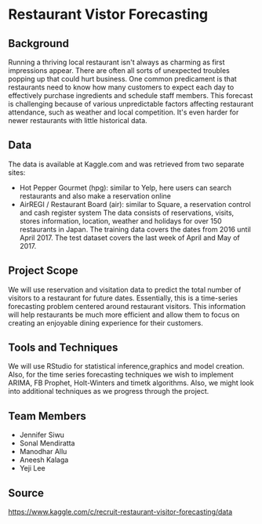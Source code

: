 # Restaurant Vistor Forecasting

## Background
Running a thriving local restaurant isn't always as charming as first impressions appear. There are often all sorts of unexpected troubles popping up that could hurt business. One common predicament is that restaurants need to know how many customers to expect each day to effectively purchase ingredients and schedule staff members. This forecast is challenging because of various unpredictable factors affecting restaurant attendance, such as weather and local competition. It's even harder for newer restaurants with little historical data.

## Data
The data is available at Kaggle.com and was retrieved from two separate sites:
* Hot Pepper Gourmet (hpg): similar to Yelp, here users can search restaurants and also make a reservation online
* AirREGI / Restaurant Board (air): similar to Square, a reservation control and cash register system
The data consists of reservations, visits, stores information, location, weather and holidays for over 150 restaurants in Japan. The training data covers the dates from 2016 until April 2017. The test dataset covers the last week of April and May of 2017.
 
## Project Scope
We will use reservation and visitation data to predict the total number of visitors to a restaurant for future dates. Essentially, this is a time-series forecasting problem centered around restaurant visitors. This information will help restaurants be much more efficient and allow them to focus on creating an enjoyable dining experience for their customers.
 
## Tools and Techniques
We will use RStudio for statistical inference,graphics and model creation. Also, for the time series forecasting techniques we wish to implement ARIMA, FB Prophet, Holt-Winters and timetk algorithms. Also, we might look into additional techniques as we progress through the project.

## Team Members
* Jennifer Siwu
* Sonal Mendiratta
* Manodhar Allu
* Aneesh Kalaga
* Yeji Lee

## Source
https://www.kaggle.com/c/recruit-restaurant-visitor-forecasting/data
